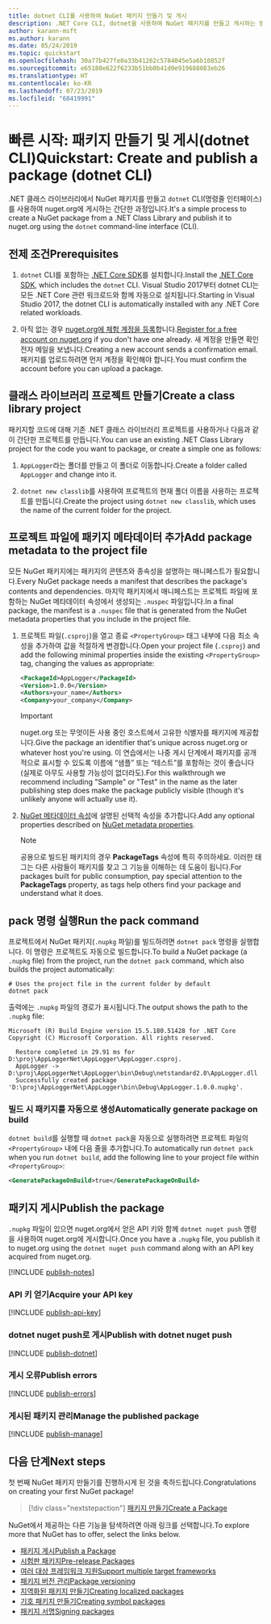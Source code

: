 ```yaml
---
title: dotnet CLI를 사용하여 NuGet 패키지 만들기 및 게시
description: .NET Core CLI, dotnet을 사용하여 NuGet 패키지를 만들고 게시하는 방법에 대한 연습 자습서입니다.
author: karann-msft
ms.author: karann
ms.date: 05/24/2019
ms.topic: quickstart
ms.openlocfilehash: 30a77b427fe0a33b41262c5784045e5a6b10852f
ms.sourcegitcommit: e65180e622f6233b51bb0b41d0e919688083eb26
ms.translationtype: HT
ms.contentlocale: ko-KR
ms.lasthandoff: 07/23/2019
ms.locfileid: "68419991"
---
```

# <a name="quickstart-create-and-publish-a-package-dotnet-cli"></a><span data-ttu-id="af944-103">빠른 시작: 패키지 만들기 및 게시(dotnet CLI)</span><span class="sxs-lookup"><span data-stu-id="af944-103">Quickstart: Create and publish a package (dotnet CLI)</span></span>

<span data-ttu-id="af944-104">.NET 클래스 라이브러리에서 NuGet 패키지를 만들고 `dotnet` CLI(명령줄 인터페이스)를 사용하여 nuget.org에 게시하는 간단한 과정입니다.</span><span class="sxs-lookup"><span data-stu-id="af944-104">It's a simple process to create a NuGet package from a .NET Class Library and publish it to nuget.org using the `dotnet` command-line interface (CLI).</span></span>

## <a name="prerequisites"></a><span data-ttu-id="af944-105">전제 조건</span><span class="sxs-lookup"><span data-stu-id="af944-105">Prerequisites</span></span>

1. <span data-ttu-id="af944-106">`dotnet` CLI를 포함하는 [.NET Core SDK](https://www.microsoft.com/net/download/)를 설치합니다.</span><span class="sxs-lookup"><span data-stu-id="af944-106">Install the [.NET Core SDK](https://www.microsoft.com/net/download/), which includes the `dotnet` CLI.</span></span> <span data-ttu-id="af944-107">Visual Studio 2017부터 dotnet CLI는 모든 .NET Core 관련 워크로드와 함께 자동으로 설치됩니다.</span><span class="sxs-lookup"><span data-stu-id="af944-107">Starting in Visual Studio 2017, the dotnet CLI is automatically installed with any .NET Core related workloads.</span></span>

1. <span data-ttu-id="af944-108">아직 없는 경우 [nuget.org에 체험 계정을 등록](https://www.nuget.org/users/account/LogOn?returnUrl=%2F)합니다.</span><span class="sxs-lookup"><span data-stu-id="af944-108">[Register for a free account on nuget.org](https://www.nuget.org/users/account/LogOn?returnUrl=%2F) if you don't have one already.</span></span> <span data-ttu-id="af944-109">새 계정을 만들면 확인 전자 메일을 보냅니다.</span><span class="sxs-lookup"><span data-stu-id="af944-109">Creating a new account sends a confirmation email.</span></span> <span data-ttu-id="af944-110">패키지를 업로드하려면 먼저 계정을 확인해야 합니다.</span><span class="sxs-lookup"><span data-stu-id="af944-110">You must confirm the account before you can upload a package.</span></span>

## <a name="create-a-class-library-project"></a><span data-ttu-id="af944-111">클래스 라이브러리 프로젝트 만들기</span><span class="sxs-lookup"><span data-stu-id="af944-111">Create a class library project</span></span>

<span data-ttu-id="af944-112">패키지할 코드에 대해 기존 .NET 클래스 라이브러리 프로젝트를 사용하거나 다음과 같이 간단한 프로젝트를 만듭니다.</span><span class="sxs-lookup"><span data-stu-id="af944-112">You can use an existing .NET Class Library project for the code you want to package, or create a simple one as follows:</span></span>

1. <span data-ttu-id="af944-113">`AppLogger`라는 폴더를 만들고 이 폴더로 이동합니다.</span><span class="sxs-lookup"><span data-stu-id="af944-113">Create a folder called `AppLogger` and change into it.</span></span>

1. <span data-ttu-id="af944-114">`dotnet new classlib`를 사용하여 프로젝트의 현재 폴더 이름을 사용하는 프로젝트를 만듭니다.</span><span class="sxs-lookup"><span data-stu-id="af944-114">Create the project using `dotnet new classlib`, which uses the name of the current folder for the project.</span></span>

## <a name="add-package-metadata-to-the-project-file"></a><span data-ttu-id="af944-115">프로젝트 파일에 패키지 메타데이터 추가</span><span class="sxs-lookup"><span data-stu-id="af944-115">Add package metadata to the project file</span></span>

<span data-ttu-id="af944-116">모든 NuGet 패키지에는 패키지의 콘텐츠와 종속성을 설명하는 매니페스트가 필요합니다.</span><span class="sxs-lookup"><span data-stu-id="af944-116">Every NuGet package needs a manifest that describes the package's contents and dependencies.</span></span> <span data-ttu-id="af944-117">마지막 패키지에서 매니페스트는 프로젝트 파일에 포함하는 NuGet 메타데이터 속성에서 생성되는 `.nuspec` 파일입니다.</span><span class="sxs-lookup"><span data-stu-id="af944-117">In a final package, the manifest is a `.nuspec` file that is generated from the NuGet metadata properties that you include in the project file.</span></span>

1. <span data-ttu-id="af944-118">프로젝트 파일(`.csproj`)을 열고 종료 `<PropertyGroup>` 태그 내부에 다음 최소 속성을 추가하여 값을 적절하게 변경합니다.</span><span class="sxs-lookup"><span data-stu-id="af944-118">Open your project file (`.csproj`) and add the following minimal properties inside the existing `<PropertyGroup>` tag, changing the values as appropriate:</span></span>

    ```xml
    <PackageId>AppLogger</PackageId>
    <Version>1.0.0</Version>
    <Authors>your_name</Authors>
    <Company>your_company</Company>
    ```

    > [!Important]
    > <span data-ttu-id="af944-119">nuget.org 또는 무엇이든 사용 중인 호스트에서 고유한 식별자를 패키지에 제공합니다.</span><span class="sxs-lookup"><span data-stu-id="af944-119">Give the package an identifier that's unique across nuget.org or whatever host you're using.</span></span> <span data-ttu-id="af944-120">이 연습에서는 나중 게시 단계에서 패키지를 공개적으로 표시할 수 있도록 이름에 “샘플” 또는 “테스트”를 포함하는 것이 좋습니다(실제로 아무도 사용할 가능성이 없더라도).</span><span class="sxs-lookup"><span data-stu-id="af944-120">For this walkthrough we recommend including "Sample" or "Test" in the name as the later publishing step does make the package publicly visible (though it's unlikely anyone will actually use it).</span></span>

1. <span data-ttu-id="af944-121">[NuGet 메타데이터 속성](/dotnet/core/tools/csproj#nuget-metadata-properties)에 설명된 선택적 속성을 추가합니다.</span><span class="sxs-lookup"><span data-stu-id="af944-121">Add any optional properties described on [NuGet metadata properties](/dotnet/core/tools/csproj#nuget-metadata-properties).</span></span>

    > [!Note]
    > <span data-ttu-id="af944-122">공용으로 빌드된 패키지의 경우 **PackageTags** 속성에 특히 주의하세요. 이러한 태그는 다른 사람들이 패키지를 찾고 그 기능을 이해하는 데 도움이 됩니다.</span><span class="sxs-lookup"><span data-stu-id="af944-122">For packages built for public consumption, pay special attention to the **PackageTags** property, as tags help others find your package and understand what it does.</span></span>

## <a name="run-the-pack-command"></a><span data-ttu-id="af944-123">pack 명령 실행</span><span class="sxs-lookup"><span data-stu-id="af944-123">Run the pack command</span></span>

<span data-ttu-id="af944-124">프로젝트에서 NuGet 패키지(`.nupkg` 파일)를 빌드하려면 `dotnet pack` 명령을 실행합니다. 이 명령은 프로젝트도 자동으로 빌드합니다.</span><span class="sxs-lookup"><span data-stu-id="af944-124">To build a NuGet package (a `.nupkg` file) from the project, run the `dotnet pack` command, which also builds the project automatically:</span></span>

```cli
# Uses the project file in the current folder by default
dotnet pack
```

<span data-ttu-id="af944-125">출력에는 `.nupkg` 파일의 경로가 표시됩니다.</span><span class="sxs-lookup"><span data-stu-id="af944-125">The output shows the path to the `.nupkg` file:</span></span>

```output
Microsoft (R) Build Engine version 15.5.180.51428 for .NET Core
Copyright (C) Microsoft Corporation. All rights reserved.

  Restore completed in 29.91 ms for D:\proj\AppLoggerNet\AppLogger\AppLogger.csproj.
  AppLogger -> D:\proj\AppLoggerNet\AppLogger\bin\Debug\netstandard2.0\AppLogger.dll
  Successfully created package 'D:\proj\AppLoggerNet\AppLogger\bin\Debug\AppLogger.1.0.0.nupkg'.
```

### <a name="automatically-generate-package-on-build"></a><span data-ttu-id="af944-126">빌드 시 패키지를 자동으로 생성</span><span class="sxs-lookup"><span data-stu-id="af944-126">Automatically generate package on build</span></span>

<span data-ttu-id="af944-127">`dotnet build`를 실행할 때 `dotnet pack`을 자동으로 실행하려면 프로젝트 파일의 `<PropertyGroup>` 내에 다음 줄을 추가합니다.</span><span class="sxs-lookup"><span data-stu-id="af944-127">To automatically run `dotnet pack` when you run `dotnet build`, add the following line to your project file within `<PropertyGroup>`:</span></span>

```xml
<GeneratePackageOnBuild>true</GeneratePackageOnBuild>
```

## <a name="publish-the-package"></a><span data-ttu-id="af944-128">패키지 게시</span><span class="sxs-lookup"><span data-stu-id="af944-128">Publish the package</span></span>

<span data-ttu-id="af944-129">`.nupkg` 파일이 있으면 nuget.org에서 얻은 API 키와 함께 `dotnet nuget push` 명령을 사용하여 nuget.org에 게시합니다.</span><span class="sxs-lookup"><span data-stu-id="af944-129">Once you have a `.nupkg` file, you publish it to nuget.org using the `dotnet nuget push` command along with an API key acquired from nuget.org.</span></span>

[!INCLUDE [publish-notes](includes/publish-notes.md)]

### <a name="acquire-your-api-key"></a><span data-ttu-id="af944-130">API 키 얻기</span><span class="sxs-lookup"><span data-stu-id="af944-130">Acquire your API key</span></span>

[!INCLUDE [publish-api-key](includes/publish-api-key.md)]

### <a name="publish-with-dotnet-nuget-push"></a><span data-ttu-id="af944-131">dotnet nuget push로 게시</span><span class="sxs-lookup"><span data-stu-id="af944-131">Publish with dotnet nuget push</span></span>

[!INCLUDE [publish-dotnet](includes/publish-dotnet.md)]

### <a name="publish-errors"></a><span data-ttu-id="af944-132">게시 오류</span><span class="sxs-lookup"><span data-stu-id="af944-132">Publish errors</span></span>

[!INCLUDE [publish-errors](includes/publish-errors.md)]

### <a name="manage-the-published-package"></a><span data-ttu-id="af944-133">게시된 패키지 관리</span><span class="sxs-lookup"><span data-stu-id="af944-133">Manage the published package</span></span>

[!INCLUDE [publish-manage](includes/publish-manage.md)]

## <a name="next-steps"></a><span data-ttu-id="af944-134">다음 단계</span><span class="sxs-lookup"><span data-stu-id="af944-134">Next steps</span></span>

<span data-ttu-id="af944-135">첫 번째 NuGet 패키지 만들기를 진행하시게 된 것을 축하드립니다.</span><span class="sxs-lookup"><span data-stu-id="af944-135">Congratulations on creating your first NuGet package!</span></span>

> [!div class="nextstepaction"]
> [<span data-ttu-id="af944-136">패키지 만들기</span><span class="sxs-lookup"><span data-stu-id="af944-136">Create a Package</span></span>](../create-packages/creating-a-package-dotnet-cli.md)

<span data-ttu-id="af944-137">NuGet에서 제공하는 다른 기능을 탐색하려면 아래 링크를 선택합니다.</span><span class="sxs-lookup"><span data-stu-id="af944-137">To explore more that NuGet has to offer, select the links below.</span></span>

- [<span data-ttu-id="af944-138">패키지 게시</span><span class="sxs-lookup"><span data-stu-id="af944-138">Publish a Package</span></span>](../nuget-org/publish-a-package.md)
- [<span data-ttu-id="af944-139">시험판 패키지</span><span class="sxs-lookup"><span data-stu-id="af944-139">Pre-release Packages</span></span>](../create-packages/Prerelease-Packages.md)
- [<span data-ttu-id="af944-140">여러 대상 프레임워크 지원</span><span class="sxs-lookup"><span data-stu-id="af944-140">Support multiple target frameworks</span></span>](../create-packages/multiple-target-frameworks-project-file.md)
- [<span data-ttu-id="af944-141">패키지 버전 관리</span><span class="sxs-lookup"><span data-stu-id="af944-141">Package versioning</span></span>](../reference/package-versioning.md)
- [<span data-ttu-id="af944-142">지역화된 패키지 만들기</span><span class="sxs-lookup"><span data-stu-id="af944-142">Creating localized packages</span></span>](../create-packages/creating-localized-packages.md)
- [<span data-ttu-id="af944-143">기호 패키지 만들기</span><span class="sxs-lookup"><span data-stu-id="af944-143">Creating symbol packages</span></span>](../create-packages/symbol-packages-snupkg.md)
- [<span data-ttu-id="af944-144">패키지 서명</span><span class="sxs-lookup"><span data-stu-id="af944-144">Signing packages</span></span>](../create-packages/Sign-a-package.md)
